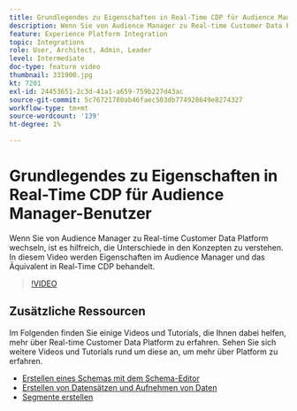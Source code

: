 ```yaml
---
title: Grundlegendes zu Eigenschaften in Real-Time CDP für Audience Manager-Benutzer
description: Wenn Sie von Audience Manager zu Real-time Customer Data Platform wechseln, ist es hilfreich, die Unterschiede in den Konzepten zu verstehen. In diesem Video werden Eigenschaften im Audience Manager und das Äquivalent in Real-Time CDP behandelt.
feature: Experience Platform Integration
topic: Integrations
role: User, Architect, Admin, Leader
level: Intermediate
doc-type: feature video
thumbnail: 331900.jpg
kt: 7201
exl-id: 24453651-2c3d-41a1-a659-759b227d43ac
source-git-commit: 5c76721780ab46faec503db774928649e8274327
workflow-type: tm+mt
source-wordcount: '139'
ht-degree: 1%

---
```


# Grundlegendes zu Eigenschaften in Real-Time CDP für Audience Manager-Benutzer

Wenn Sie von Audience Manager zu Real-time Customer Data Platform wechseln, ist es hilfreich, die Unterschiede in den Konzepten zu verstehen. In diesem Video werden Eigenschaften im Audience Manager und das Äquivalent in Real-Time CDP behandelt.

>[!VIDEO](https://video.tv.adobe.com/v/331900/?quality=12&learn=on)

## Zusätzliche Ressourcen

Im Folgenden finden Sie einige Videos und Tutorials, die Ihnen dabei helfen, mehr über Real-time Customer Data Platform zu erfahren. Sehen Sie sich weitere Videos und Tutorials rund um diese an, um mehr über Platform zu erfahren.

* [Erstellen eines Schemas mit dem Schema-Editor](https://experienceleague.adobe.com/docs/experience-platform/xdm/tutorials/create-schema-ui.html?lang=en#getting-started)
* [Erstellen von Datensätzen und Aufnehmen von Daten](https://experienceleague.adobe.com/docs/platform-learn/tutorials/data-ingestion/create-datasets-and-ingest-data.html?lang=en#data-ingestion)
* [Segmente erstellen](https://experienceleague.adobe.com/docs/platform-learn/tutorials/segments/create-segments.html?lang=en#segments)
